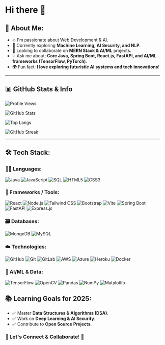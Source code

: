 # Hi there 👋

## 📖 About Me:
- 🔥 I'm passionate about Web Development & AI.
- 🚀 Currently exploring **Machine Learning, AI Security, and NLP**.
- 🎯 Looking to collaborate on **MERN Stack & AI/ML** projects.
- 💡 Ask me about: **Core Java, Spring Boot, React.js, FastAPI, and AI/ML frameworks (TensorFlow, PyTorch)**.
- 🌍 Fun fact: **I love exploring futuristic AI systems and tech innovations!**

---

## 📊 GitHub Stats & Info

<!-- Total GitHub views badge -->
![Profile Views](https://komarev.com/ghpvc/?username=Rayyangit&style=flat-square&color=blue)

<!-- GitHub Stats Card -->
![GitHub Stats](https://github-readme-stats.vercel.app/api?username=Rayyangit&show_icons=true&count_private=true&hide_title=true&theme=radical)

<!-- Top Languages -->
![Top Langs](https://github-readme-stats.vercel.app/api/top-langs/?username=Rayyangit&layout=compact&theme=radical)

<!-- GitHub Streak -->
![GitHub Streak](https://github-readme-streak-stats.herokuapp.com/?user=Rayyangit&theme=radical)

---

## 🛠 Tech Stack:

### 👨‍💻 Languages:
![Java](https://img.shields.io/badge/Java-%23ED8B00.svg?style=for-the-badge&logo=openjdk&logoColor=white)
![JavaScript](https://img.shields.io/badge/JavaScript-%23F7DF1E.svg?style=for-the-badge&logo=javascript&logoColor=black)
![SQL](https://img.shields.io/badge/SQL-%2300f.svg?style=for-the-badge&logo=mysql&logoColor=white)
![HTML5](https://img.shields.io/badge/HTML5-%23E34F26.svg?style=for-the-badge&logo=html5&logoColor=white)
![CSS3](https://img.shields.io/badge/CSS3-%231572B6.svg?style=for-the-badge&logo=css3&logoColor=white)

### 🧩 Frameworks / Tools:
![React](https://img.shields.io/badge/React-%2320232a.svg?style=for-the-badge&logo=react&logoColor=%2361DAFB)
![Node.js](https://img.shields.io/badge/Node.js-%2343853D.svg?style=for-the-badge&logo=node.js&logoColor=white)
![Tailwind CSS](https://img.shields.io/badge/Tailwind_CSS-%2338B2AC.svg?style=for-the-badge&logo=tailwind-css&logoColor=white)
![Bootstrap](https://img.shields.io/badge/Bootstrap-%237952B3.svg?style=for-the-badge&logo=bootstrap&logoColor=white)
![Vite](https://img.shields.io/badge/Vite-%23646CFF.svg?style=for-the-badge&logo=vite&logoColor=white)
![Spring Boot](https://img.shields.io/badge/Spring_Boot-%236DB33F.svg?style=for-the-badge&logo=spring&logoColor=white)
![FastAPI](https://img.shields.io/badge/FastAPI-%230092E6.svg?style=for-the-badge&logo=fastapi&logoColor=white)
![Express.js](https://img.shields.io/badge/Express.js-%23404D59.svg?style=for-the-badge&logo=express&logoColor=white)

### 🗃 Databases:
![MongoDB](https://img.shields.io/badge/MongoDB-%2347A248.svg?style=for-the-badge&logo=mongodb&logoColor=white)
![MySQL](https://img.shields.io/badge/MySQL-%2300f.svg?style=for-the-badge&logo=mysql&logoColor=white)

### ☁️ Technologies:
![GitHub](https://img.shields.io/badge/GitHub-%23121011.svg?style=for-the-badge&logo=github&logoColor=white)
![Git](https://img.shields.io/badge/Git-%23F05032.svg?style=for-the-badge&logo=git&logoColor=white)
![GitLab](https://img.shields.io/badge/GitLab-%23FC6D26.svg?style=for-the-badge&logo=gitlab&logoColor=white)
![AWS](https://img.shields.io/badge/AWS-%23FF9900.svg?style=for-the-badge&logo=amazonaws&logoColor=white)
![Azure](https://img.shields.io/badge/Azure-%230072C6.svg?style=for-the-badge&logo=microsoftazure&logoColor=white)
![Heroku](https://img.shields.io/badge/Heroku-%23430098.svg?style=for-the-badge&logo=heroku&logoColor=white)
![Docker](https://img.shields.io/badge/Docker-%232496ED.svg?style=for-the-badge&logo=docker&logoColor=white)

### 🤖 AI/ML & Data:
![TensorFlow](https://img.shields.io/badge/TensorFlow-%23FF6F00.svg?style=for-the-badge&logo=tensorflow&logoColor=white)
![OpenCV](https://img.shields.io/badge/OpenCV-%235C3EE8.svg?style=for-the-badge&logo=opencv&logoColor=white)
![Pandas](https://img.shields.io/badge/Pandas-%23150458.svg?style=for-the-badge&logo=pandas&logoColor=white)
![NumPy](https://img.shields.io/badge/NumPy-%23013243.svg?style=for-the-badge&logo=numpy&logoColor=white)
![Matplotlib](https://img.shields.io/badge/Matplotlib-%230000FF.svg?style=for-the-badge&logo=matplotlib&logoColor=white)




## 📚 Learning Goals for 2025:
- ✅ Master **Data Structures & Algorithms (DSA)**.
- ✅ Work on **Deep Learning & AI Security**.
- ✅ Contribute to **Open Source Projects**.


### **📢 Let's Connect & Collaborate! 🚀**
